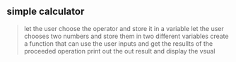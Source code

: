 ## simple calculator

> let the user choose the operator and store it in a variable
> let the user chooses two numbers and store them in two different variables
> create a function that can use the user inputs and get the resullts of the proceeded operation
> print out the out result and display the vsual